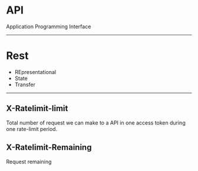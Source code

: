 # API

Application Programming Interface

---

# Rest

- REpresentational
- State
- Transfer

---

## X-Ratelimit-limit

Total number of request we can make to a API in one access token during one rate-limit period.

## X-Ratelimit-Remaining

Request remaining
